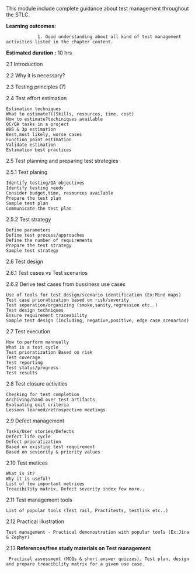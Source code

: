 This module include complete guidance about test management throughout the STLC. 

**Learning outcomes:**

                1. Good understanding about all kind of test management activities listed in the chapter content.
		

**Estimated duration :**  10 hrs

2.1	Introduction

2.2	Why it is necessary?

2.3	Testing principles (7)

2.4	Test effort estimation

	Estimation techniques
	What to estimate?((Skills, resources, time, cost)
	How to estimate?techiniques available
	QC/QA tasks in a project
	WBS & 3p estimation
	Best,most likely, worse cases
	Function point estimation
	Validate estimation
	Estimation best practices
  
2.5	Test planning and preparing test strategies

2.5.1	Test planing

	Identify testing/QA objectives
	Identify testing needs
	Consider budget,time, resources available
	Prepare the test plan
	Sample test plan
	Communicate the test plan
  
2.5.2	Test strategy

	Define parameters
	Define test process/approaches
	Define the number of requirements
	Prepare the test strategy
	Sample test strategy
  
2.6	Test design

2.6.1	Test cases vs Test scenarios

2.6.2	Derive test cases from bussiness use cases

	Use of tools for test design/scenario identification (Ex:Mind maps)
	Test case prioratization based on risk/severity
	Test seperation/organizing (smoke,sanity,regression etc..)
	Test design techniques
	Ensure requirement traceability
	Sample test design (Including, negative,positive, edge case scenarios)
  
2.7	Test execution

	How to perform mannually
	What is a test cycle
	Test prioratization Based on risk
	Test coverage
	Test reporting
	Test status/progress
	Test results
  
2.8	Test closure activities

	Checking for test completion
	Archiving/hand over test artifacts
	Evaluating exit criteria
	Lessons learned/retrospective meetings
  
2.9	Defect management

	Tasks/User stories/Defects
	Defect life cycle
	Defect prioratization
	Based on existing test requirement
	Based on seviority & priority values
  
2.10	Test metices

	What is it?
	Why it is useful?
	List of few important metrices
	Treacibility matrix, Defect severity index few more..
  
2.11	Test management tools

	List of popular tools (Test rail, Practitests, testlink etc..)
	
2.12	Practical illustration

	Test management - Practical demonostration with popular tools (Ex:Jira & Zephyr)
	
2.13	**References/free study materials on Test management**
	
	 Practical assessment (MCQs & short answer quizzes). Test plan, design and prepare treacibility matrix for a given use case.
